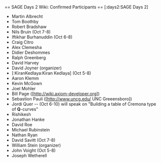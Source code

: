== SAGE Days 2 Wiki: Confirmed Participants ==
[:days2:SAGE Days 2]

 * Martin Albrecht
 * Tom Boothby
 * Robert Bradshaw
 * Nils Bruin (Oct 7-8)
 * Iftikhar Burhanuddin (Oct 6-8)
 * Craig Citro
 * Alex Clemesha
 * Didier Deshommes
 * Ralph Greenberg
 * David Harvey
 * David Joyner (organizer)
 * [:KiranKedlaya:Kiran Kedlaya] (Oct 5-8)
 * Aaron Klemm
 * Kevin McGown
 * Joel Mohler
 * Bill Page ([http://wiki.axiom-developer.org])
 * Sebastion Pauli ([http://www.uncg.edu/ UNC Greeensboro])
 * Jordi Quer -- (Oct 6-10) will speak on "Building a table of Cremona type of $\mathbf{Q}$-curves"
 * Rishikesh
 * Jonathan Hanke
 * David Roe
 * Michael Rubinstein
 * Nathan Ryan
 * David Savitt (Oct 7-8)
 * William Stein (organizer)
 * John Voight (Oct 5-8)
 * Joseph Wetherell
